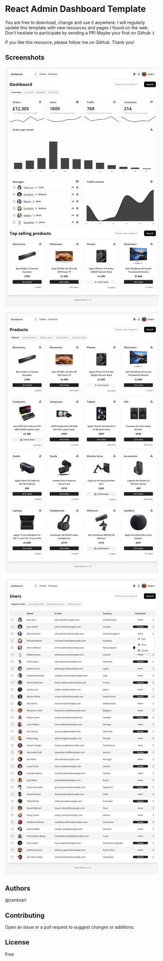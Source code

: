 # React Admin Dashboard Template
You are free to download, change and use it anywhere. I will regularly update this template with new resources and pages I found on the web. Don't hesitate to participate by sending a PR! Maybe your first on Github :)

If you like this resource, please follow me on GitHub. Thank you!

## Screenshots
![Dashboard](https://raw.githubusercontent.com/cenksari/react-admin/master/public/screenshots/dashboard.png)

![Products](https://raw.githubusercontent.com/cenksari/react-admin/master/public/screenshots/products.png)

![Tables](https://raw.githubusercontent.com/cenksari/react-admin/master/public/screenshots/tables.png)

## Authors
@cenksari

## Contributing
Open an issue or a pull request to suggest changes or additions.

## License
Free

